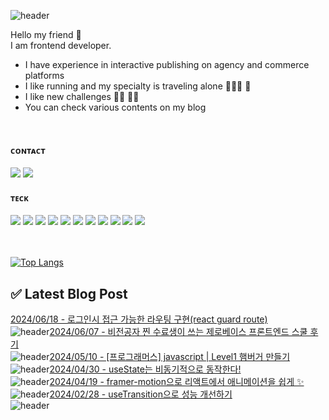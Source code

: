 
![header](https://capsule-render.vercel.app/api?type=wave&text=LeeChaeng!&height=250&fontColor=FFF&color=0:FFCEFF,100:ADCDFF&fontAlignY=35&fontSize=100)

Hello my friend 🤍  
I am frontend developer.
- I have experience in interactive publishing on agency and commerce platforms
- I like running and my specialty is traveling alone 🏃🏻‍♀️ 🎒
- I like new challenges 🤜🏻 🤛🏻
- You can check various contents on my blog

<br/>
<div>

<h4>ᴄᴏɴᴛᴀᴄᴛ</h4>
<a href="https://chaeyoung2.tistory.com/" target="_blank"><img src="https://img.shields.io/badge/blog-fd384a?style=flat-square&logo=Blogger&logoColor=white"/></a>
<a href="mailto:cycy8527@gmail.com" target="_blank"><img src="https://img.shields.io/badge/mail-000?style=flat-square&logo=gmail&logoColor=white"/></a>

<h4>ᴛᴇᴄᴋ</h4>
<img src="https://img.shields.io/badge/html5-E34F26?style=flat-square&logo=html5&logoColor=white" >
<img src="https://img.shields.io/badge/css3-1572B6?style=flat-square&logo=css3&logoColor=white">
<img src="https://img.shields.io/badge/Next.js-000000?style=flat-square&logo=Next.js&logoColor=white">
<img src="https://img.shields.io/badge/javascript-F7DF1E?style=flat-square&logo=javascript&logoColor=black">
<img src="https://img.shields.io/badge/TypeScript-3178C6?style=flat-square&logo=TypeScript&logoColor=black">
<img src="https://img.shields.io/badge/styled-components-DB7093?style=flat-square&logo=styled-components&logoColor=white">

<img src="https://img.shields.io/badge/tailwindcss-06B6D4?style=flat-square&logo=tailwindcss&logoColor=black">
<img src="https://img.shields.io/badge/React-61DAFB?style=flat-square&logo=React&logoColor=white"> 
<img src="https://img.shields.io/badge/recoil-3578E5?style=flat-square&logo=recoil&logoColor=white"">
<img src="https://img.shields.io/badge/reactquery-FF4154?style=flat-square&logo=reactquery&logoColor=white"">
<img src="https://img.shields.io/badge/Redux-764ABC?style=flat-square&logo=Redux&logoColor=white">

<!-- <img src="https://img.shields.io/badge/Webpack-8DD6F9?style=flat-square&logo=Webpack&logoColor=white"> -->
<!-- <img src="https://img.shields.io/badge/Redux-764ABC?style=flat-square&logo=Redux&logoColor=white">


<br/>
<br/>
<!-- <h3>I n t e r e s t i n g..❤️ </h3>
<a href="https://fixed-rubidium-143.notion.site/a5ecc887af2d412589d290957ee8332d?pvs=4" target="_blank"><img src="https://img.shields.io/badge/figma(보러가기)-fd384a?style=flat-square&logo=Figma&logoColor=white"/></a> -->


</div>

<br/>
<br/>
<div>

[![Top Langs](https://github-readme-stats.vercel.app/api/top-langs/?username=chae-young&layout=compact&theme=dark)](https://github.com/anuraghazra/github-readme-stats)

## ✅ Latest Blog Post

</div>



[2024/06/18 - 로그인시 접근 가능한 라우팅 구현(react guard route)](https://chaeyoung2.tistory.com/142) <br/>
![header](https://capsule-render.vercel.app/api?type=wave&height=250&fontColor=FFF&color=0:FFCEFF,100:ADCDFF&section=footer)[2024/06/07 - 비전공자 찐 수료생이 쓰는 제로베이스 프론트엔드 스쿨 후기](https://chaeyoung2.tistory.com/141) <br/>
![header](https://capsule-render.vercel.app/api?type=wave&height=250&fontColor=FFF&color=0:FFCEFF,100:ADCDFF&section=footer)[2024/05/10 - [프로그래머스] javascript | Level1 햄버거 만들기](https://chaeyoung2.tistory.com/140) <br/>
![header](https://capsule-render.vercel.app/api?type=wave&height=250&fontColor=FFF&color=0:FFCEFF,100:ADCDFF&section=footer)[2024/04/30 - useState는 비동기적으로 동작한다!](https://chaeyoung2.tistory.com/139) <br/>
![header](https://capsule-render.vercel.app/api?type=wave&height=250&fontColor=FFF&color=0:FFCEFF,100:ADCDFF&section=footer)[2024/04/19 - framer-motion으로 리액트에서 애니메이션을 쉽게  ✨](https://chaeyoung2.tistory.com/138) <br/>
![header](https://capsule-render.vercel.app/api?type=wave&height=250&fontColor=FFF&color=0:FFCEFF,100:ADCDFF&section=footer)[2024/02/28 - useTransition으로 성능 개선하기](https://chaeyoung2.tistory.com/137) <br/>
![header](https://capsule-render.vercel.app/api?type=wave&height=250&fontColor=FFF&color=0:FFCEFF,100:ADCDFF&section=footer)
